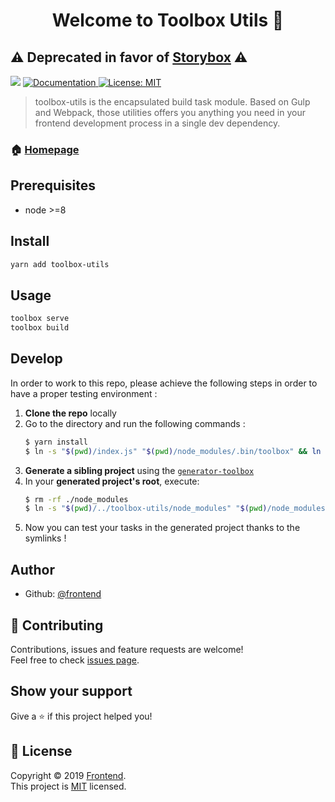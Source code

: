<h1 align="center">Welcome to Toolbox Utils 👋</h1>

## ⚠️ Deprecated in favor of [**Storybox**](https://github.com/frontend/storybox) ⚠️

<p>
  <img src="https://img.shields.io/badge/node-%3E%3D8-blue.svg" />
  <a href="http://frontend.github.io/toolbox/">
    <img alt="Documentation" src="https://img.shields.io/badge/documentation-yes-brightgreen.svg" target="_blank" />
  </a>
  <a href="https://github.com/frontend/toolbox-utils/blob/master/LICENSE">
    <img alt="License: MIT" src="https://img.shields.io/badge/License-MIT-yellow.svg" target="_blank" />
  </a>
</p>

> toolbox-utils is the encapsulated build task module. Based on Gulp and Webpack, those utilities offers you anything you need in your frontend development process in a single dev dependency.

### 🏠 [Homepage](http://frontend.github.io/toolbox/)

## Prerequisites

- node &gt;=8

## Install

```sh
yarn add toolbox-utils
```

## Usage

```sh
toolbox serve
toolbox build
```

## Develop

In order to work to this repo, please achieve the following steps in order to have a proper testing environment :
1. **Clone the repo** locally
2. Go to the directory and run the following commands :
    ```bash
    $ yarn install
    $ ln -s "$(pwd)/index.js" "$(pwd)/node_modules/.bin/toolbox" && ln -s "$(pwd)" "$(pwd)/node_modules/toolbox-utils"
    ```
2. **Generate a sibling project** using the [`generator-toolbox`](https://github.com/frontend/generator-toolbox)
3. In your **generated project's root**, execute:
    ```bash
    $ rm -rf ./node_modules
    $ ln -s "$(pwd)/../toolbox-utils/node_modules" "$(pwd)/node_modules"
    ```
4. Now you can test your tasks in the generated project thanks to the symlinks !

## Author

* Github: [@frontend](https://github.com/frotnend)

## 🤝 Contributing

Contributions, issues and feature requests are welcome!<br />Feel free to check [issues page](https://github.com/frontend/toolbox-utils/issues?q=is%3Aissue+is%3Aopen+sort%3Aupdated-desc).

## Show your support

Give a ⭐️ if this project helped you!

## 📝 License

Copyright © 2019 [Frontend](https://github.com/frotnend).<br />
This project is [MIT](https://github.com/frontend/toolbox-utils/blob/master/LICENSE) licensed.

